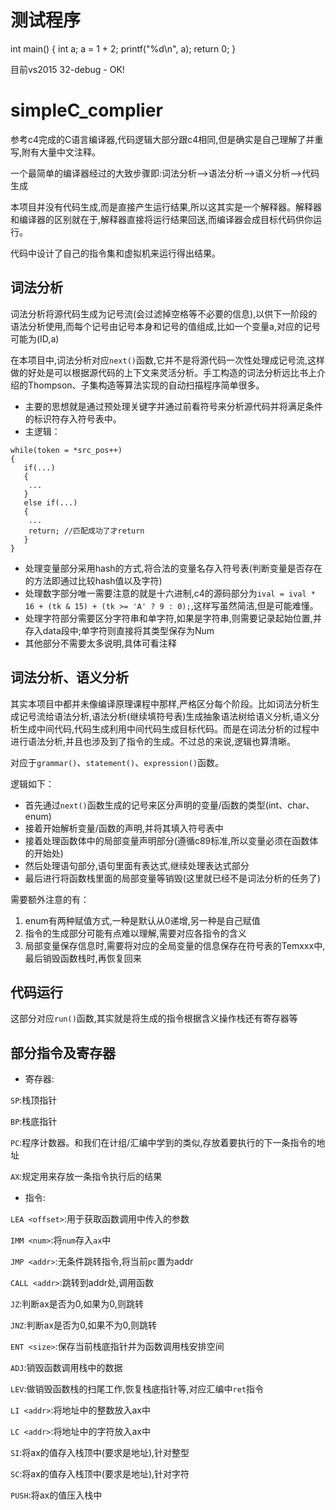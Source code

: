 # 测试程序

int main()
{
	int a;
	a = 1 + 2;
	printf("%d\n", a);
	return 0;
}

目前vs2015 32-debug - OK!


# simpleC_complier

参考c4完成的C语言编译器,代码逻辑大部分跟c4相同,但是确实是自己理解了并重写,附有大量中文注释。

一个最简单的编译器经过的大致步骤即:词法分析-->语法分析-->语义分析-->代码生成

本项目并没有代码生成,而是直接产生运行结果,所以这其实是一个解释器。解释器和编译器的区别就在于,解释器直接将运行结果回送,而编译器会成目标代码供你运行。

代码中设计了自己的指令集和虚拟机来运行得出结果。

## 词法分析

词法分析将源代码生成为记号流(会过滤掉空格等不必要的信息),以供下一阶段的语法分析使用,而每个记号由记号本身和记号的值组成,比如一个变量a,对应的记号可能为(ID,a)
 
在本项目中,词法分析对应`next()`函数,它并不是将源代码一次性处理成记号流,这样做的好处是可以根据源代码的上下文来灵活分析。手工构造的词法分析远比书上介绍的Thompson、子集构造等算法实现的自动扫描程序简单很多。
- 主要的思想就是通过预处理关键字并通过前看符号来分析源代码并将满足条件的标识符存入符号表中。
- 主逻辑：
```
while(token = *src_pos++)
{ 
   if(...)
   {
    ...
   }
   else if(...)
   {
    ...
    return; //匹配成功了才return
   }
}
```
- 处理变量部分采用hash的方式,将合法的变量名存入符号表(判断变量是否存在的方法即通过比较hash值以及字符)
- 处理数字部分唯一需要注意的就是十六进制,c4的源码部分为`ival = ival * 16 + (tk & 15) + (tk >= 'A' ? 9 : 0);`,这样写虽然简洁,但是可能难懂。
- 处理字符部分需要区分字符串和单字符,如果是字符串,则需要记录起始位置,并存入data段中;单字符则直接将其类型保存为Num
- 其他部分不需要太多说明,具体可看注释

## 词法分析、语义分析

其实本项目中都并未像编译原理课程中那样,严格区分每个阶段。比如词法分析生成记号流给语法分析,语法分析(继续填符号表)生成抽象语法树给语义分析,语义分析生成中间代码,代码生成利用中间代码生成目标代码。而是在词法分析的过程中进行语法分析,并且也涉及到了指令的生成。不过总的来说,逻辑也算清晰。

对应于`grammar()`、`statement()`、`expression()`函数。

逻辑如下：
- 首先通过`next()`函数生成的记号来区分声明的变量/函数的类型(int、char、enum)
- 接着开始解析变量/函数的声明,并将其填入符号表中
- 接着处理函数体中的局部变量声明部分(遵循c89标准,所以变量必须在函数体的开始处)
- 然后处理语句部分,语句里面有表达式,继续处理表达式部分
- 最后进行将函数栈里面的局部变量等销毁(这里就已经不是词法分析的任务了)

需要额外注意的有：
1. enum有两种赋值方式,一种是默认从0递增,另一种是自己赋值
2. 指令的生成部分可能有点难以理解,需要对应各指令的含义
3. 局部变量保存信息时,需要将对应的全局变量的信息保存在符号表的Temxxx中,最后销毁函数栈时,再恢复回来

## 代码运行
这部分对应`run()`函数,其实就是将生成的指令根据含义操作栈还有寄存器等

## 部分指令及寄存器
- 寄存器:

`SP`:栈顶指针

`BP`:栈底指针

`PC`:程序计数器。和我们在计组/汇编中学到的类似,存放着要执行的下一条指令的地址

`AX`:规定用来存放一条指令执行后的结果

- 指令:

`LEA <offset>`:用于获取函数调用中传入的参数

`IMM <num>`:将`num`存入`ax`中

`JMP <addr>`:无条件跳转指令,将当前`pc`置为addr

`CALL <addr>`:跳转到addr处,调用函数

`JZ`:判断ax是否为0,如果为0,则跳转

`JNZ`:判断ax是否为0,如果不为0,则跳转

`ENT <size>`:保存当前栈底指针并为函数调用栈安排空间

`ADJ`:销毁函数调用栈中的数据

`LEV`:做销毁函数栈的扫尾工作,恢复栈底指针等,对应汇编中`ret`指令

`LI <addr>`:将地址中的整数放入ax中

`LC <addr>`:将地址中的字符放入ax中

`SI`:将ax的值存入栈顶中(要求是地址),针对整型

`SC`:将ax的值存入栈顶中(要求是地址),针对字符

`PUSH`:将ax的值压入栈中
